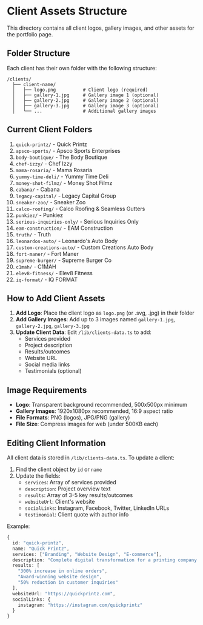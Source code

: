 # Client Assets Structure

This directory contains all client logos, gallery images, and other assets for the portfolio page.

## Folder Structure

Each client has their own folder with the following structure:

```
/clients/
  ├── client-name/
  │   ├── logo.png          # Client logo (required)
  │   ├── gallery-1.jpg     # Gallery image 1 (optional)
  │   ├── gallery-2.jpg     # Gallery image 2 (optional)
  │   ├── gallery-3.jpg     # Gallery image 3 (optional)
  │   └── ...               # Additional gallery images
```

## Current Client Folders

1. `quick-printz/` - Quick Printz
2. `apsco-sports/` - Apsco Sports Enterprises
3. `body-boutique/` - The Body Boutique
4. `chef-izzy/` - Chef Izzy
5. `mama-rosaria/` - Mama Rosaria
6. `yummy-time-deli/` - Yummy Time Deli
7. `money-shot-filmz/` - Money Shot Filmz
8. `cabana/` - Cabana
9. `legacy-capital/` - Legacy Capital Group
10. `sneaker-zoo/` - Sneaker Zoo
11. `calco-roofing/` - Calco Roofing & Seamless Gutters
12. `punkiez/` - Punkiez
13. `serious-inquiries-only/` - Serious Inquiries Only
14. `eam-construction/` - EAM Construction
15. `truth/` - Truth
16. `leonardos-auto/` - Leonardo's Auto Body
17. `custom-creations-auto/` - Custom Creations Auto Body
18. `fort-maner/` - Fort Maner
19. `supreme-burger/` - Supreme Burger Co
20. `c1mah/` - C1MAH
21. `elev8-fitness/` - Elev8 Fitness
22. `iq-format/` - IQ FORMAT

## How to Add Client Assets

1. **Add Logo**: Place the client logo as `logo.png` (or .svg, .jpg) in their folder
2. **Add Gallery Images**: Add up to 3 images named `gallery-1.jpg`, `gallery-2.jpg`, `gallery-3.jpg`
3. **Update Client Data**: Edit `/lib/clients-data.ts` to add:
   - Services provided
   - Project description
   - Results/outcomes
   - Website URL
   - Social media links
   - Testimonials (optional)

## Image Requirements

- **Logo**: Transparent background recommended, 500x500px minimum
- **Gallery Images**: 1920x1080px recommended, 16:9 aspect ratio
- **File Formats**: PNG (logos), JPG/PNG (gallery)
- **File Size**: Compress images for web (under 500KB each)

## Editing Client Information

All client data is stored in `/lib/clients-data.ts`. To update a client:

1. Find the client object by `id` or `name`
2. Update the fields:
   - `services`: Array of services provided
   - `description`: Project overview text
   - `results`: Array of 3-5 key results/outcomes
   - `websiteUrl`: Client's website
   - `socialLinks`: Instagram, Facebook, Twitter, LinkedIn URLs
   - `testimonial`: Client quote with author info

Example:
```typescript
{
  id: "quick-printz",
  name: "Quick Printz",
  services: ["Branding", "Website Design", "E-commerce"],
  description: "Complete digital transformation for a printing company...",
  results: [
    "300% increase in online orders",
    "Award-winning website design",
    "50% reduction in customer inquiries"
  ],
  websiteUrl: "https://quickprintz.com",
  socialLinks: {
    instagram: "https://instagram.com/quickprintz"
  }
}
```
